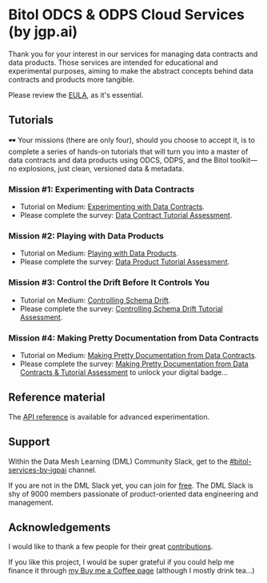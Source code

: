 # Bitol ODCS & ODPS Cloud Services (by jgp.ai)

Thank you for your interest in our services for managing data contracts and data products. Those services are intended for educational and experimental purposes, aiming to make the abstract concepts behind data contracts and products more tangible.

Please review the [EULA](https://github.com/jgpdotai/cloud-services/blob/main/eula.md), as it's essential.

## Tutorials

🕶️ Your missions (there are only four), should you choose to accept it, is to complete a series of hands-on tutorials that will turn you into a master of data contracts and data products using ODCS, ODPS, and the Bitol toolkit—no explosions, just clean, versioned data & metadata.

### Mission #1: Experimenting with Data Contracts

* Tutorial on Medium: [Experimenting with Data Contracts](https://medium.com/data-mesh-learning/experimenting-with-data-contracts-9d36219e139e).
* Please complete the survey: [Data Contract Tutorial Assessment](https://forms.gle/twDduucMy5f8kH1SA).

### Mission #2: Playing with Data Products

* Tutorial on Medium: [Playing with Data Products](https://medium.com/@jgperrin/playing-with-data-products-dbb70a125f2b).
* Please complete the survey: [Data Product Tutorial Assessment](https://forms.gle/kAWAu3K3DQpDhBtMA).

### Mission #3: Control the Drift Before It Controls You

* Tutorial on Medium: [Controlling Schema Drift](https://medium.com/@jgperrin/controlling-schema-drift-7c904f9789fb).
* Please complete the survey: [Controlling Schema Drift Tutorial Assessment](https://forms.gle/x1Ei6i6wBAee1vmNA).

### Mission #4: Making Pretty Documentation from Data Contracts

* Tutorial on Medium: [Making Pretty Documentation from Data Contracts](https://medium.com/@jgperrin/making-pretty-documentation-from-data-contracts-15611b961a6a).
* Please complete the survey: [Making Pretty Documentation from Data Contracts & Tutorial Assessment](https://forms.gle/f3K1Uc4fRQEGnzrz8) to unlock your digital badge...

## Reference material

The [API reference](api-reference.md) is available for advanced experimentation.

## Support

Within the Data Mesh Learning (DML) Community Slack, get to the [#bitol-services-by-jgpai](https://data-mesh-learning.slack.com/archives/C08V8MKMLEP) channel.

If you are not in the DML Slack yet, you can join for [free](https://jgp.ai/dmlslack). The DML Slack is shy of 9000 members passionate of product-oriented data engineering and management.

## Acknowledgements

I would like to thank a few people for their great [contributions](acknowledgment.md).

If you like this project, I would be super grateful if you could help me finance it through [my Buy me a Coffee page](https://buymeacoffee.com/jgperrin) (although I mostly drink tea...)
